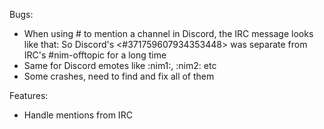 Bugs:
- When using # to mention a channel in Discord, the IRC message looks like that:
<Yardanico> So Discord's <#371759607934353448> was separate from IRC's #nim-offtopic for a long time
- Same for Discord emotes like :nim1:, :nim2: etc
- Some crashes, need to find and fix all of them

Features:
- Handle mentions from IRC

